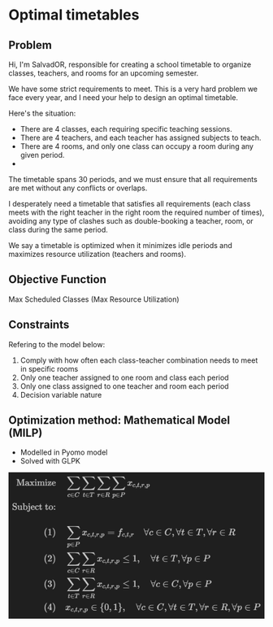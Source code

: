 # Optimal timetables

## Problem

Hi, I'm SalvadOR, responsible for creating a school timetable to organize classes, teachers, and rooms for an upcoming semester.

We have some strict requirements to meet. This is a very hard problem we face every year, and I need your help to design an optimal timetable.

Here's the situation:

- There are 4 classes, each requiring specific teaching sessions.
- There are 4 teachers, and each teacher has assigned subjects to teach.
- There are 4 rooms, and only one class can occupy a room during any given period.
- 
The timetable spans 30 periods, and we must ensure that all requirements are met without any conflicts or overlaps.

I desperately need a timetable that satisfies all requirements (each class meets with the right teacher in the right room the required number of times), avoiding any type of clashes such as double-booking a teacher, room, or class during the same period.

We say a timetable is optimized when it minimizes idle periods and maximizes resource utilization (teachers and rooms).

## Objective Function

Max Scheduled Classes (Max Resource Utilization)

## Constraints

Refering to the model below:

1. Comply with how often each class-teacher combination needs to meet in specific rooms
2. Only one teacher assigned to one room and class each period
3. Only one class assigned to one teacher and room each period
4. Decision variable nature

## Optimization method: Mathematical Model (MILP) 

- Modelled in Pyomo model
- Solved with GLPK

![alt text](image.png)